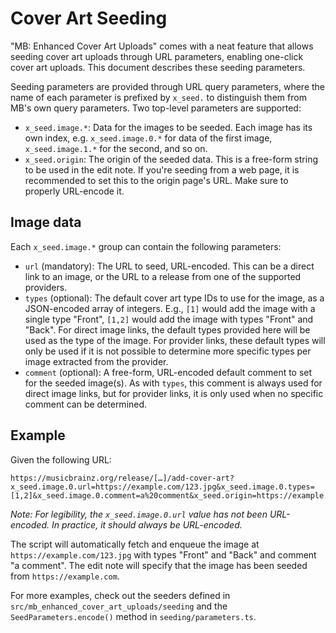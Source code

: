 # Cover Art Seeding

"MB: Enhanced Cover Art Uploads" comes with a neat feature that allows seeding
cover art uploads through URL parameters, enabling one-click cover art uploads.
This document describes these seeding parameters.

Seeding parameters are provided through URL query parameters, where the name
of each parameter is prefixed by `x_seed.` to distinguish them from MB's own
query parameters. Two top-level parameters are supported:

* `x_seed.image.*`: Data for the images to be seeded. Each image has its own
  index, e.g. `x_seed.image.0.*` for data of the first image,
  `x_seed.image.1.*` for the second, and so on.
* `x_seed.origin`: The origin of the seeded data. This is a free-form string to
  be used in the edit note. If you're seeding from a web page, it is
  recommended to set this to the origin page's URL. Make sure to properly
  URL-encode it.

## Image data

Each `x_seed.image.*` group can contain the following parameters:

* `url` (mandatory): The URL to seed, URL-encoded. This can be a direct link
  to an image, or the URL to a release from one of the supported providers.
* `types` (optional): The default cover art type IDs to use for the image, as a
  JSON-encoded array of integers. E.g., `[1]` would add the image with a single
  type "Front", `[1,2]` would add the image with types "Front" and "Back". For
  direct image links, the default types provided here will be used as the type
  of the image. For provider links, these default types will only be used if it
  is not possible to determine more specific types per image extracted from the
  provider.
* `comment` (optional): A free-form, URL-encoded default comment to set for the
  seeded image(s). As with `types`, this comment is always used for direct
  image links, but for provider links, it is only used when no specific comment
  can be determined.

## Example

Given the following URL:

```
https://musicbrainz.org/release/[…]/add-cover-art?x_seed.image.0.url=https://example.com/123.jpg&x_seed.image.0.types=[1,2]&x_seed.image.0.comment=a%20comment&x_seed.origin=https://example.com/
```

_Note: For legibility, the `x_seed.image.0.url` value has not been URL-encoded.
In practice, it should always be URL-encoded._

The script will automatically fetch and enqueue the image at `https://example.com/123.jpg`
with types "Front" and "Back" and comment "a comment". The edit note will specify
that the image has been seeded from `https://example.com`.

For more examples, check out the seeders defined in `src/mb_enhanced_cover_art_uploads/seeding`
and the `SeedParameters.encode()` method in `seeding/parameters.ts`.
